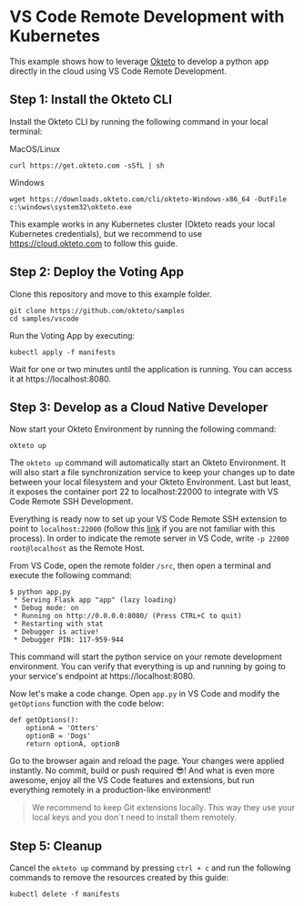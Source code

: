 # VS Code Remote Development with Kubernetes

This example shows how to leverage [Okteto](https://okteto.com) to develop a python app directly in the cloud using VS Code Remote Development.

## Step 1: Install the Okteto CLI

Install the Okteto CLI by running the following command in your local terminal:

MacOS/Linux

```console
curl https://get.okteto.com -sSfL | sh
```

Windows

```console
wget https://downloads.okteto.com/cli/okteto-Windows-x86_64 -OutFile c:\windows\system32\okteto.exe
```

This example works in any Kubernetes cluster (Okteto reads your local Kubernetes credentials), but we recommend to use https://cloud.okteto.com to follow this guide.


## Step 2: Deploy the Voting App

Clone this repository and move to this example folder.

```console
git clone https://github.com/okteto/samples
cd samples/vscode
```

Run the Voting App by executing:

```console
kubectl apply -f manifests
```

Wait for one or two minutes until the application is running. You can access it at https://localhost:8080.

## Step 3: Develop as a Cloud Native Developer

Now start your Okteto Environment by running the following command:

```console
okteto up
```

The `okteto up` command will automatically start an Okteto Environment. It will also start a file synchronization service to keep your changes up to date between your local filesystem and your Okteto Environment. Last but least, it exposes the container port 22 to localhost:22000 to integrate with VS Code Remote SSH Development.

Everything is ready now to set up your VS Code Remote SSH extension to point to `localhost:22000` (follow this [link](https://code.visualstudio.com/docs/remote/ssh#_connect-to-a-remote-host) if you are not familiar with this process). In order to indicate the remote server in VS Code, write `-p 22000 root@localhost` as the Remote Host.

From VS Code, open the remote folder `/src`, then open a terminal and execute the following command:

```console
$ python app.py
 * Serving Flask app "app" (lazy loading)
 * Debug mode: on
 * Running on http://0.0.0.0:8080/ (Press CTRL+C to quit)
 * Restarting with stat
 * Debugger is active!
 * Debugger PIN: 117-959-944
 ```

This command will start the python service on your remote development environment. You can verify that everything is up and running by going to your service's endpoint at https://localhost:8080.

Now let's make a code change. Open `app.py` in VS Code and modify the `getOptions` function with the code below:

```
def getOptions():
    optionA = 'Otters'
    optionB = 'Dogs'
    return optionA, optionB
```

Go to the browser again and reload the page. Your changes were applied instantly. No commit, build or push required 😎! And what is even more awesome, enjoy all the VS Code features and extensions, but run everything remotely in a production-like environment!

> We recommend to keep Git extensions locally. This way they use your local keys and you don´t need to install them remotely.

## Step 5: Cleanup

Cancel the `okteto up` command by pressing `ctrl + c` and run the following commands to remove the resources created by this guide: 

```console
kubectl delete -f manifests
```
